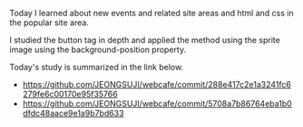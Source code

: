 Today I learned about new events and related site areas and html and css in the popular site area.

I studied the button tag in depth and applied the method using the sprite image using the background-position property.

Today's study is summarized in the link below.
- https://github.com/JEONGSUJI/webcafe/commit/288e417c2e1a3241fc6279fe6c00170e95f35766
- https://github.com/JEONGSUJI/webcafe/commit/5708a7b86764eba1b0dfdc48aace9e1a9b7bd633